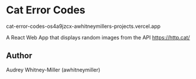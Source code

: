 # Cat Error Codes
cat-error-codes-os4a9jzcx-awhitneymillers-projects.vercel.app

A React Web App that displays random images from the API https://http.cat/

## Author
Audrey Whitney-Miller (awhitneymiller)



